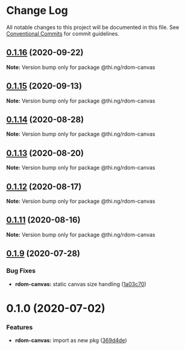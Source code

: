 # Change Log

All notable changes to this project will be documented in this file.
See [Conventional Commits](https://conventionalcommits.org) for commit guidelines.

## [0.1.16](https://github.com/thi-ng/umbrella/compare/@thi.ng/rdom-canvas@0.1.15...@thi.ng/rdom-canvas@0.1.16) (2020-09-22)

**Note:** Version bump only for package @thi.ng/rdom-canvas





## [0.1.15](https://github.com/thi-ng/umbrella/compare/@thi.ng/rdom-canvas@0.1.14...@thi.ng/rdom-canvas@0.1.15) (2020-09-13)

**Note:** Version bump only for package @thi.ng/rdom-canvas





## [0.1.14](https://github.com/thi-ng/umbrella/compare/@thi.ng/rdom-canvas@0.1.13...@thi.ng/rdom-canvas@0.1.14) (2020-08-28)

**Note:** Version bump only for package @thi.ng/rdom-canvas





## [0.1.13](https://github.com/thi-ng/umbrella/compare/@thi.ng/rdom-canvas@0.1.12...@thi.ng/rdom-canvas@0.1.13) (2020-08-20)

**Note:** Version bump only for package @thi.ng/rdom-canvas





## [0.1.12](https://github.com/thi-ng/umbrella/compare/@thi.ng/rdom-canvas@0.1.11...@thi.ng/rdom-canvas@0.1.12) (2020-08-17)

**Note:** Version bump only for package @thi.ng/rdom-canvas





## [0.1.11](https://github.com/thi-ng/umbrella/compare/@thi.ng/rdom-canvas@0.1.10...@thi.ng/rdom-canvas@0.1.11) (2020-08-16)

**Note:** Version bump only for package @thi.ng/rdom-canvas





## [0.1.9](https://github.com/thi-ng/umbrella/compare/@thi.ng/rdom-canvas@0.1.8...@thi.ng/rdom-canvas@0.1.9) (2020-07-28)


### Bug Fixes

* **rdom-canvas:** static canvas size handling ([1a03c70](https://github.com/thi-ng/umbrella/commit/1a03c70e3e9fe6c8b096f78084dc590102d96893))





# 0.1.0 (2020-07-02)


### Features

* **rdom-canvas:** import as new pkg ([369d4de](https://github.com/thi-ng/umbrella/commit/369d4de29c0b0c1ff3092126902f1835ac61870e))
